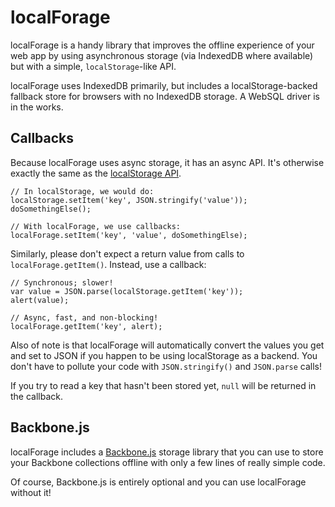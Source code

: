 # localForage #

localForage is a handy library that improves the offline experience of your web
app by using asynchronous storage (via IndexedDB where available) but with a
simple, `localStorage`-like API.

localForage uses IndexedDB primarily, but includes a localStorage-backed
fallback store for browsers with no IndexedDB storage. A WebSQL driver is in
the works.

## Callbacks ##

Because localForage uses async storage, it has an async API. It's otherwise
exactly the same as the
[localStorage API](https://hacks.mozilla.org/2009/06/localstorage/).

    // In localStorage, we would do:
    localStorage.setItem('key', JSON.stringify('value'));
    doSomethingElse();

    // With localForage, we use callbacks:
    localForage.setItem('key', 'value', doSomethingElse);

Similarly, please don't expect a return value from calls to
`localForage.getItem()`. Instead, use a callback:
    
    // Synchronous; slower!
    var value = JSON.parse(localStorage.getItem('key'));
    alert(value);

    // Async, fast, and non-blocking!
    localForage.getItem('key', alert);

Also of note is that localForage will automatically convert the values you
get and set to JSON if you happen to be using localStorage as a backend. You
don't have to pollute your code with `JSON.stringify()` and `JSON.parse` calls!

If you try to read a key that hasn't been stored yet, `null` will be returned
in the callback.

## Backbone.js

localForage includes a [Backbone.js](http://backbonejs.org/) storage library
that you can use to store your Backbone collections offline with only a few
lines of really simple code.

Of course, Backbone.js is entirely optional and you can use localForage
without it!


